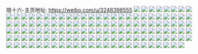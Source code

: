 晓十六-主页地址: https://weibo.com/u/3248398555 
![](https://wx4.sinaimg.cn/mw2000/c19ea0dbly1h9chkp6uzyj20c70cm0vx.jpg) 
![](https://wx4.sinaimg.cn/mw2000/c19ea0dbly1h9bqlr2nkdj20u0140wjq.jpg) 
![](https://wx4.sinaimg.cn/mw2000/c19ea0dbly1h97v0v7ofnj20u01sw7be.jpg) 
![](https://wx4.sinaimg.cn/mw2000/c19ea0dbly1h96rejc6prj20zo256gre.jpg) 
![](https://wx4.sinaimg.cn/mw2000/c19ea0dbly1h8wjgfvp7yj20rt15o7kh.jpg) 
![](https://wx4.sinaimg.cn/mw2000/c19ea0dbly1h8vcj8ani9j20uu0s276f.jpg) 
![](https://wx4.sinaimg.cn/mw2000/c19ea0dbly1h8ji23kvsaj20yt188ncv.jpg) 
![](https://wx4.sinaimg.cn/mw2000/c19ea0dbly1h875v8zq9ej213u0tu0y1.jpg) 
![](https://wx4.sinaimg.cn/mw2000/c19ea0dbly1h875v9iyj7j213u0tugtd.jpg) 
![](https://wx4.sinaimg.cn/mw2000/c19ea0dbly1h875v9zx3lj213u0tuq94.jpg) 
![](https://wx4.sinaimg.cn/mw2000/c19ea0dbly1h875v8o9wrj213u0tutga.jpg) 
![](https://wx4.sinaimg.cn/mw2000/c19ea0dbly1h82pn6k73sj20na0ehwjc.jpg) 
![](https://wx4.sinaimg.cn/mw2000/c19ea0dbly1h813nwd0vvj20zo256ter.jpg) 
![](https://wx4.sinaimg.cn/mw2000/c19ea0dbly1h7wsp5vtrmj20qo0tx43j.jpg) 
![](https://wx4.sinaimg.cn/mw2000/c19ea0dbly1h7v3lv0ermj20tz0q4q8x.jpg) 
![](https://wx4.sinaimg.cn/mw2000/c19ea0dbly1h7mxhe384cj20k00py78r.jpg) 
![](https://wx4.sinaimg.cn/mw2000/c19ea0dbly1h7lajo82ibj225s1mbhdy.jpg) 
![](https://wx4.sinaimg.cn/mw2000/c19ea0dbly1h7lajt3kg8j225s1mb7wm.jpg) 
![](https://wx4.sinaimg.cn/mw2000/c19ea0dbly1h7lajk7okcj225s1mbe86.jpg) 
![](https://wx4.sinaimg.cn/mw2000/c19ea0dbly1h7lajx81nhj225s1mbb2e.jpg) 
![](https://wx4.sinaimg.cn/mw2000/c19ea0dbly1h7lakcr7eej225s1mbe85.jpg) 
![](https://wx4.sinaimg.cn/mw2000/c19ea0dbly1h7lak1vg38j225s1mbx6u.jpg) 
![](https://wx4.sinaimg.cn/mw2000/c19ea0dbly1h7lak5fd9wj225s1mbqv9.jpg) 
![](https://wx4.sinaimg.cn/mw2000/c19ea0dbly1h7lak9605yj225s1mbu12.jpg) 
![](https://wx4.sinaimg.cn/mw2000/c19ea0dbly1h7lakg2ht1j225s1mb1l2.jpg) 
![](https://wx4.sinaimg.cn/mw2000/c19ea0dbly1h77atqrmdgj20qo0txmy4.jpg) 
![](https://wx4.sinaimg.cn/mw2000/c19ea0dbly1h6unhp5sorj20zo256qcz.jpg) 
![](https://wx4.sinaimg.cn/mw2000/c19ea0dbly1h6m7tc8tqoj20tu13u0vd.jpg) 
![](https://wx4.sinaimg.cn/mw2000/c19ea0dbly1h62yomf159j20tz0mi7hb.jpg) 
![](https://wx4.sinaimg.cn/mw2000/c19ea0dbly1h62yoow0plj20tz0miakl.jpg) 
![](https://wx4.sinaimg.cn/mw2000/c19ea0dbly1h60db6a60rj20pe0hsmxx.jpg) 
![](https://wx4.sinaimg.cn/mw2000/c19ea0dbly1h60db5ufzwj22io1w0u12.jpg) 
![](https://wx4.sinaimg.cn/mw2000/c19ea0dbly1h60db6g2a1j20kp0kpjrx.jpg) 
![](https://wx4.sinaimg.cn/mw2000/c19ea0dbly1h60db6uox4j213u0setbe.jpg) 
![](https://wx4.sinaimg.cn/mw2000/c19ea0dbly1h60db743uzj20u012wq68.jpg) 
![](https://wx4.sinaimg.cn/mw2000/c19ea0dbly1h5q3d1el0ej20tz0miaix.jpg) 
![](https://wx4.sinaimg.cn/mw2000/c19ea0dbly1h5maaz8c4rj22c03407wj.jpg) 
![](https://wx4.sinaimg.cn/mw2000/c19ea0dbly1h5maas2q05j20u00vcn0k.jpg) 
![](https://wx4.sinaimg.cn/mw2000/c19ea0dbly1h5lkav6uxkj23402c0hdu.jpg) 
![](https://wx4.sinaimg.cn/mw2000/c19ea0dbly1h5lkawjw57j23402c0npe.jpg) 
![](https://wx4.sinaimg.cn/mw2000/c19ea0dbly1h5fu2hadtwj23402c07wj.jpg) 
![](https://wx4.sinaimg.cn/mw2000/c19ea0dbly1h5fg2zwafjj21r80zk47e.jpg) 
![](https://wx4.sinaimg.cn/mw2000/c19ea0dbly1h5fg30mye9j21r80zkwmr.jpg) 
![](https://wx4.sinaimg.cn/mw2000/c19ea0dbly1h5aw2mxp2rj20pv0lndlf.jpg) 
![](https://wx4.sinaimg.cn/mw2000/c19ea0dbly1h5aw2mmdxuj20ps0dvq68.jpg) 
![](https://wx4.sinaimg.cn/mw2000/c19ea0dbly1h58x2b0r5gj20se1egwlg.jpg) 
![](https://wx4.sinaimg.cn/mw2000/c19ea0dbly1h50l1aocptj22c03401l0.jpg) 
![](https://wx4.sinaimg.cn/mw2000/c19ea0dbly1h4x6w5kgv5j20j60cttay.jpg) 
![](https://wx4.sinaimg.cn/mw2000/c19ea0dbly1h4r4dizk5kj21hc0u0gy6.jpg) 
![](https://wx4.sinaimg.cn/mw2000/c19ea0dbly1h3dwmvr87xj20u01hch0l.jpg) 
![](https://wx4.sinaimg.cn/mw2000/c19ea0dbly1h1n9wxaz1uj20uy0jcwim.jpg) 
![](https://wx4.sinaimg.cn/mw2000/c19ea0dbly1h1gglx68ojj20za0m4tig.jpg) 
![](https://wx4.sinaimg.cn/mw2000/c19ea0dbly1h0r19ro5waj22801o0e7g.jpg) 
![](https://wx4.sinaimg.cn/mw2000/c19ea0dbly1h0ooh7k5t4j20u0107afd.jpg) 
![](https://wx4.sinaimg.cn/mw2000/c19ea0dbly1h0bdqrjitxj20q50n3dlm.jpg) 
![](https://wx4.sinaimg.cn/mw2000/c19ea0dbly1gzxz8sh88mj20u01enk67.jpg) 
![](https://wx4.sinaimg.cn/mw2000/c19ea0dbly1gzxz7vyv0mj20u01swdvf.jpg) 
![](https://wx4.sinaimg.cn/mw2000/c19ea0dbly1gzs9ghwl41j23mw5gghdy.jpg) 
![](https://wx4.sinaimg.cn/mw2000/c19ea0dbly1gzs9gdsyqlj23mw5ggqv9.jpg) 
![](https://wx4.sinaimg.cn/mw2000/c19ea0dbly1gzs9glthe9j23mw5gg7wm.jpg) 
![](https://wx4.sinaimg.cn/mw2000/c19ea0dbly1gzs9gq49lcj23mw5ggkjp.jpg) 
![](https://wx4.sinaimg.cn/mw2000/c19ea0dbly1gzs9gtwb2xj23mw5gg1l2.jpg) 
![](https://wx4.sinaimg.cn/mw2000/c19ea0dbly1gzs9gxqz7lj23mw5ggb2d.jpg) 
![](https://wx4.sinaimg.cn/mw2000/c19ea0dbly1gzfors2wc3j22c03404qq.jpg) 
![](https://wx4.sinaimg.cn/mw2000/c19ea0dbly1gzejkrcpaoj22c03404qp.jpg) 
![](https://wx4.sinaimg.cn/mw2000/c19ea0dbly1gzdhastpzfj21o0280kjl.jpg) 
![](https://wx4.sinaimg.cn/mw2000/c19ea0dbly1gzdharmjuqj22c02r6npd.jpg) 
![](https://wx4.sinaimg.cn/mw2000/c19ea0dbly1gzbkul57cij22c0340kjn.jpg) 
![](https://wx4.sinaimg.cn/mw2000/c19ea0dbly1gzbkum08c3j22c03404qq.jpg) 
![](https://wx4.sinaimg.cn/mw2000/c19ea0dbly1gzahw05vw6j21o0280b29.jpg) 
![](https://wx4.sinaimg.cn/mw2000/c19ea0dbly1gzahw1sfxrj22c0340x6r.jpg) 
![](https://wx4.sinaimg.cn/mw2000/c19ea0dbly1gz440y1x15j22c0340b2a.jpg) 
![](https://wx4.sinaimg.cn/mw2000/c19ea0dbly1gz1rqaxqc6j20ir0qiabn.jpg) 
![](https://wx4.sinaimg.cn/mw2000/b10c1bc2ly1gypxfr8lpzj208c07j74l.jpg) 
![](https://wx4.sinaimg.cn/mw2000/c19ea0dbly1gyp3mmylg3j20u0140ttm.jpg) 
![](https://wx4.sinaimg.cn/mw2000/c19ea0dbly1gyipvyl0t6j21o0280qv0.jpg) 
![](https://wx4.sinaimg.cn/mw2000/c19ea0dbly1gygxokbjr0j23402c0u0x.jpg) 
![](https://wx4.sinaimg.cn/mw2000/c19ea0dbly1gygxolx8xvj22c0340b2a.jpg) 
![](https://wx4.sinaimg.cn/mw2000/c19ea0dbly1gy4y27im8cj20rs2bce22.jpg) 
![](https://wx4.sinaimg.cn/mw2000/c19ea0dbly1gy4y26eqaxj20rs1qix68.jpg) 
![](https://wx4.sinaimg.cn/mw2000/c19ea0dbly1gy4y28cta2j20rs2ba7wh.jpg) 
![](https://wx4.sinaimg.cn/mw2000/c19ea0dbly1gy4y29frt8j20rs3gzb29.jpg) 
![](https://wx4.sinaimg.cn/mw2000/c19ea0dbly1gy4y2a0wl8j20rs15owud.jpg) 
![](https://wx4.sinaimg.cn/mw2000/c19ea0dbly1gy4y2bus56j23402c04qt.jpg) 
![](https://wx4.sinaimg.cn/mw2000/c19ea0dbly1gy4y2dhl37j23402c01ky.jpg) 
![](https://wx4.sinaimg.cn/mw2000/c19ea0dbly1gy0w03ap0nj23402c0e83.jpg) 
![](https://wx4.sinaimg.cn/mw2000/c19ea0dbly1gy0w01fc2bj23402c07wj.jpg) 
![](https://wx4.sinaimg.cn/mw2000/c19ea0dbly1gxvoqb6nvyj23402c07wl.jpg) 
![](https://wx4.sinaimg.cn/mw2000/c19ea0dbly1gxvoqee5inj23402c01l2.jpg) 
![](https://wx4.sinaimg.cn/mw2000/c19ea0dbly1gxvoqhehv4j23402c01l1.jpg) 
![](https://wx4.sinaimg.cn/mw2000/c19ea0dbly1gxvoqkhtu9j23402c0e85.jpg) 
![](https://wx4.sinaimg.cn/mw2000/c19ea0dbly1gxvoqmxk0zj23402c0kjp.jpg) 
![](https://wx4.sinaimg.cn/mw2000/c19ea0dbly1gxvoqq9sxfj22c0340nph.jpg) 
![](https://wx4.sinaimg.cn/mw2000/c19ea0dbly1gxvoqsljijj23402c07wk.jpg) 
![](https://wx4.sinaimg.cn/mw2000/c19ea0dbly1gxvoquxqxoj22c0340nph.jpg) 
![](https://wx4.sinaimg.cn/mw2000/c19ea0dbly1gxvoq7008vj23402c0nph.jpg) 
![](https://wx4.sinaimg.cn/mw2000/c19ea0dbly1gxspq5fv8oj20j609at96.jpg) 
![](https://wx4.sinaimg.cn/mw2000/c19ea0dbly1gxqgdej19dj20u00miwp4.jpg) 
![](https://wx4.sinaimg.cn/mw2000/c19ea0dbly1gxnot6uzimj21mc25s1kx.jpg) 
![](https://wx4.sinaimg.cn/mw2000/c19ea0dbly1gxnot6f41nj21mc25shck.jpg) 
![](https://wx4.sinaimg.cn/mw2000/c19ea0dbly1gxnot7mo1uj225s1mc1kx.jpg) 
![](https://wx4.sinaimg.cn/mw2000/c19ea0dbly1gxkh85p39kj20mb0rwqb4.jpg) 
![](https://wx4.sinaimg.cn/mw2000/c19ea0dbly1gxkh86md5tj23402c07wi.jpg) 
![](https://wx4.sinaimg.cn/mw2000/c19ea0dbly1gxhrtqzidcj23402c0qv7.jpg) 
![](https://wx4.sinaimg.cn/mw2000/c19ea0dbly1gxhrkoyjapj22801o0npd.jpg) 
![](https://wx4.sinaimg.cn/mw2000/c19ea0dbly1gxhrtx6udfj22801o0kjm.jpg) 
![](https://wx4.sinaimg.cn/mw2000/c19ea0dbly1gxhru1mrxmj22801o0x6p.jpg) 
![](https://wx4.sinaimg.cn/mw2000/c19ea0dbly1gxhrmyxtwmj22801o0qv5.jpg) 
![](https://wx4.sinaimg.cn/mw2000/c19ea0dbly1gxhru78b6uj23402c01l0.jpg) 
![](https://wx4.sinaimg.cn/mw2000/c19ea0dbly1gxhruah3goj23402c07wj.jpg) 
![](https://wx4.sinaimg.cn/mw2000/c19ea0dbly1gxhrufkotmj23402c0e84.jpg) 
![](https://wx4.sinaimg.cn/mw2000/c19ea0dbly1gxhrumwl0vj23402c0b2c.jpg) 
![](https://wx4.sinaimg.cn/mw2000/c19ea0dbly1gx951onncjj22bd2bdx6p.jpg) 
![](https://wx4.sinaimg.cn/mw2000/c19ea0dbly1gx7ur4clrsj23402c0hdt.jpg) 
![](https://wx4.sinaimg.cn/mw2000/c19ea0dbly1gx7ur5ngtbj22dc1s0b2a.jpg) 
![](https://wx4.sinaimg.cn/mw2000/c19ea0dbly1gx7ur6ax77j21hc1hc1kx.jpg) 
![](https://wx4.sinaimg.cn/mw2000/c19ea0dbly1gx7ur71m2uj23401r0npd.jpg) 
![](https://wx4.sinaimg.cn/mw2000/c19ea0dbly1gx26miaia2j23402c0qv6.jpg) 
![](https://wx4.sinaimg.cn/mw2000/c19ea0dbly1gwvurtmxvuj22c0340e82.jpg) 
![](https://wx4.sinaimg.cn/mw2000/c19ea0dbly1gwvurx1azzj22c0340kjm.jpg) 
![](https://wx4.sinaimg.cn/mw2000/c19ea0dbly1gvty6w087rj225s1mcb29.jpg) 
![](https://wx4.sinaimg.cn/mw2000/c19ea0dbly1gvty6x9j6wj21o0280kjm.jpg) 
![](https://wx4.sinaimg.cn/mw2000/c19ea0dbly1gvty6xzdroj22801o0b29.jpg) 
![](https://wx4.sinaimg.cn/mw2000/c19ea0dbly1gvty6yrji4j22801o0u0x.jpg) 
![](https://wx4.sinaimg.cn/mw2000/c19ea0dbly1gvty70mr44j23402c0hdw.jpg) 
![](https://wx4.sinaimg.cn/mw2000/c19ea0dbly1gvty73u5cxj22c0340kjo.jpg) 
![](https://wx4.sinaimg.cn/mw2000/c19ea0dbly1gvty6v5m94j21o0280e82.jpg) 
![](https://wx4.sinaimg.cn/mw2000/c19ea0dbly1gvty76k6ogj23402c0x6r.jpg) 
![](https://wx4.sinaimg.cn/mw2000/003xPWR5ly1gvqbnmnbp7j62c0340kjm02.jpg) 
![](https://wx4.sinaimg.cn/mw2000/003xPWR5ly1gvqbnob5fjj62801o0e8102.jpg) 
![](https://wx4.sinaimg.cn/mw2000/003xPWR5ly1gvqbnov0g2j61hc0u0dll02.jpg) 
![](https://wx4.sinaimg.cn/mw2000/003xPWR5ly1gvi3ucedzej63402c0b2a02.jpg) 
